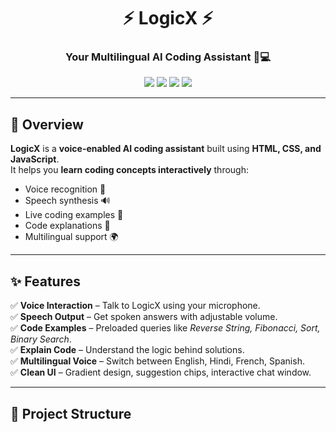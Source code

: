 <h1 align="center">⚡ LogicX ⚡</h1>
<h3 align="center">Your Multilingual AI Coding Assistant 🤖💻</h3>

<p align="center">
  <img src="https://img.shields.io/badge/HTML5-E34F26?style=for-the-badge&logo=html5&logoColor=white"/>
  <img src="https://img.shields.io/badge/CSS3-1572B6?style=for-the-badge&logo=css3&logoColor=white"/>
  <img src="https://img.shields.io/badge/JavaScript-F7DF1E?style=for-the-badge&logo=javascript&logoColor=black"/>
  <img src="https://img.shields.io/badge/Status-Active-brightgreen?style=for-the-badge"/>
</p>

---

## 🌟 Overview
**LogicX** is a **voice-enabled AI coding assistant** built using **HTML, CSS, and JavaScript**.  
It helps you **learn coding concepts interactively** through:
- Voice recognition 🎤
- Speech synthesis 🔊
- Live coding examples 📝
- Code explanations 📖
- Multilingual support 🌍

---

## ✨ Features

✅ **Voice Interaction** – Talk to LogicX using your microphone.  
✅ **Speech Output** – Get spoken answers with adjustable volume.  
✅ **Code Examples** – Preloaded queries like *Reverse String, Fibonacci, Sort, Binary Search*.  
✅ **Explain Code** – Understand the logic behind solutions.  
✅ **Multilingual Voice** – Switch between English, Hindi, French, Spanish.  
✅ **Clean UI** – Gradient design, suggestion chips, interactive chat window.  

---

## 📂 Project Structure
